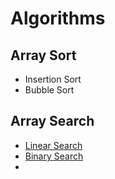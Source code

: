 # Algorithms

## Array Sort
- Insertion Sort
- Bubble Sort

## Array Search
- [Linear Search](./linear-search.js)
- [Binary Search](./binary-search.js)
- 